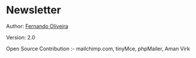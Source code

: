# Newsletter

Author: [Fernando Oliveira](https://github.com/FerOliveiraGH)
  
Version: 2.0
  
Open Source Contribution :- mailchimp.com, tinyMce, phpMailer, Aman Virk
